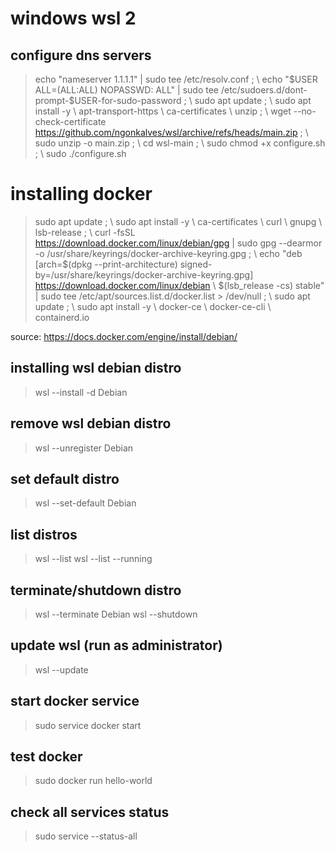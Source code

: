 # windows wsl 2


## configure dns servers
> echo "nameserver 1.1.1.1" | sudo tee /etc/resolv.conf ; \\
    echo "$USER ALL=(ALL:ALL) NOPASSWD: ALL" | sudo tee /etc/sudoers.d/dont-prompt-$USER-for-sudo-password ; \\
    sudo apt update ; \\
    sudo apt install -y \\
        apt-transport-https \\
        ca-certificates \\
        unzip ; \\
    wget --no-check-certificate  https://github.com/ngonkalves/wsl/archive/refs/heads/main.zip ; \\
    sudo unzip -o main.zip ; \\
    cd wsl-main ; \\
    sudo chmod +x configure.sh ; \\
    sudo ./configure.sh


# installing docker
> sudo apt update ; \\
    sudo apt install -y \\
    ca-certificates \\
    curl \\
    gnupg \\
    lsb-release ; \\
    curl -fsSL https://download.docker.com/linux/debian/gpg | sudo gpg --dearmor -o /usr/share/keyrings/docker-archive-keyring.gpg ; \\
    echo "deb [arch=$(dpkg --print-architecture) signed-by=/usr/share/keyrings/docker-archive-keyring.gpg] https://download.docker.com/linux/debian \\
    $(lsb_release -cs) stable" | sudo tee /etc/apt/sources.list.d/docker.list > /dev/null ; \\
    sudo apt update ; \\
    sudo apt install -y \\
        docker-ce \\
        docker-ce-cli \\
        containerd.io


source: https://docs.docker.com/engine/install/debian/


## installing wsl debian distro
> wsl --install -d Debian


## remove wsl debian distro
> wsl --unregister Debian


## set default distro
> wsl --set-default Debian


## list distros
> wsl --list
> wsl --list --running


## terminate/shutdown distro
> wsl --terminate Debian 
> wsl --shutdown


## update wsl (run as administrator)
> wsl --update


## start docker service
> sudo service docker start


## test docker
> sudo docker run hello-world


## check all services status
> sudo service --status-all